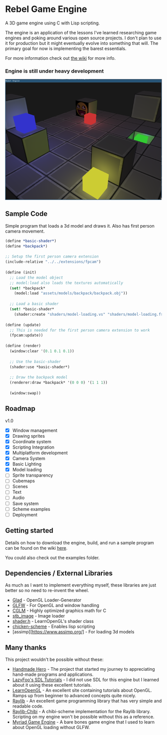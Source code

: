 # Rebel Game Engine
A 3D game engine using C with Lisp scripting.

The engine is an application of the lessons I've learned researching game engines and poking around various open source projects. I don't plan to use it for production but it might eventually evolve into something that will. The primary goal for now is implementing the barest essentials.

For more information check out [the wiki](https://github.com/accidentalrebel/rebel-game-engine/wiki/Getting-Started) for more info.

### Engine is still under heavy development

![screenshot-1](https://raw.githubusercontent.com/accidentalrebel/rebel-game-engine/master/images/rebel-screenshot-1.png)

## Sample Code
Simple program that loads a 3d model and draws it. Also has first person camera movement.

```scheme
(define *basic-shader*)
(define *backpack*)

;; Setup the first person camera extension
(include-relative "../../extensions/fpcam")

(define (init)
  ;; Load the model object
  ;; model:load also loads the textures automatically
  (set! *backpack* 
	(model:load "assets/models/backpack/backpack.obj"))

  ;; Load a basic shader
  (set! *basic-shader* 
	(shader:create "shaders/model-loading.vs" "shaders/model-loading.fs")))

(define (update)
  ;; This is needed for the first person camera extension to work
  (fpcam:update))

(define (render)
  (window:clear '(0.1 0.1 0.1))

  ;; Use the basic-shader
  (shader:use *basic-shader*)

  ;; Draw the backpack model
  (renderer:draw *backpack* '(0 0 0) '(1 1 1))
  
  (window:swap))
```

## Roadmap
v1.0
- [x] Window management
- [x] Drawing sprites
- [x] Coordinate system
- [x] Scripting Integration
- [x] Multiplatform development
- [x] Camera System
- [x] Basic Lighting
- [x] Model loading
- [ ] Sprite transparency
- [ ] Cubemaps
- [ ] Scenes
- [ ] Text
- [ ] Audio
- [ ] Save system
- [ ] Scheme examples
- [ ] Deployment

## Getting started
Details on how to download the engine, build, and run a sample program can be found on the wiki [here](https://github.com/accidentalrebel/rebel-game-engine/wiki/Getting-Started).

You could also check out the examples folder.

## Dependencies / External Libraries
As much as I want to implement everything myself, these libraries are just better so no need to re-invent the wheel.

  * [Glad](https://github.com/Dav1dde/glad) - OpenGL Loader-Generator
  * [GLFW](https://www.glfw.org/) - For OpenGL and window handling
  * [CGLM](https://github.com/recp/cglm) - Highly optimized graphics math for C
  * [stb_image](https://github.com/nothings/stb) - Image loader
  * [shader.h](https://learnopengl.com/code_viewer_gh.php?code=includes/learnopengl/shader_s.h) - LearnOpenGL's shader class
  * [chicken-scheme](https://www.call-cc.org/) - Enables lisp scripting
  * [assimp][https://www.assimp.org/] - For loading 3d models

## Many thanks
This project wouldn't be possible without these:

  * [Handmade Hero](https://handmadehero.org/) - The project that started my journey to appreciating hand-made programs and applications.
  * [LazyFoo's SDL Tutorials](http://lazyfoo.net/tutorials/SDL/index.php) - I did not use SDL for this engine but I learned about it using these excellent tutorials.
  * [LearnOpenGL](https://learnopengl.com/) - An excellent site containing tutorials about OpenGL. Ramps up from beginner to advanced concepts quite nicely.
  * [Raylib](https://www.raylib.com/) - An excellent game programming library that has very simple and readable code.
  * [Raylib-Chibi](https://github.com/VincentToups/raylib-chibi) - A chibi-scheme implementation for the Raylib library. Scripting on my engine won't be possible without this as a reference.
  * [Myriad Game Engine](https://github.com/jobtalle/Myriad) - A bare bones game engine that I used to learn about OpenGL loading without GLFW.

